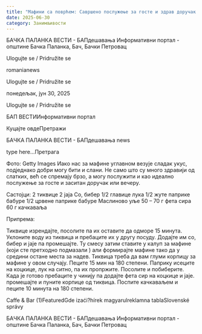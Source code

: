 ```yaml
---
title: "Мафини са поврћем: Савршено послужење за госте и здрав доручак или вечера"
date: 2025-06-30
category: Занимљивости
---
```


БАЧКА ПАЛАНКА ВЕСТИ - БАПдешавања Информативни портал - општине Бачка Паланка, Бач, Бачки Петровац

Ulogujte se / Pridružite se

romanianews

Ulogujte se / Pridružite se

понедељак, јун 30, 2025

Ulogujte se / Pridružite se

БАП ВЕСТИИнформативни портал

Куцајте овдеПретражи

БАЧКА ПАЛАНКА ВЕСТИ - БАПдешавања news

type here...Претрага

Фото: Getty Images
            Иако нас за мафине углавном везује сладак укус, подједнако добри могу бити и слани. Не само што су много здравији од слатких, већ се спремају брзо, а могу послужити и као идеално послужење за госте и заситан доручак или вечеру.

Састојци:
2 тиквице
2 јаја
Со, бибер
1/2 главице лука
1/2 жуте паприке бабуре
1/2 црвене паприке бабуре
Маслиново уље
50 – 70 г фета сира
60 г качкаваља


Припрема:


Тиквице изрендајте, посолите па их оставите да одморе 15 минута. Уклоните воду из тиквица и пребаците их у другу посуду. Додајте им со, бибер и јаје па промешајте. Ту смесу затим ставите у калуп за мафине (који сте претходно подмазали ) али формирајте мафине тако да у средини остане места за надев. Тиквица треба да вам глуми корпицу за мафине у овом случају. Пеците 15 мин на 180 степени.
Паприку исеците на коцкице, лук на ситно, па их пропржите. Посолите и побиберите. Када је готово пребаците у чинију па додајте фета сир на коцкице и јаје. промешајте и пуните корпице од тиквица. Поспите качкаваљем и пеците 10 минута на 180 степени.

Caffe & Bar (1)FeaturedGde izaći?hírek magyarulreklamna tablaSlovenské správy

БАЧКА ПАЛАНКА ВЕСТИ - БАПдешавања Информативни портал - општине Бачка Паланка, Бач, Бачки Петровац
